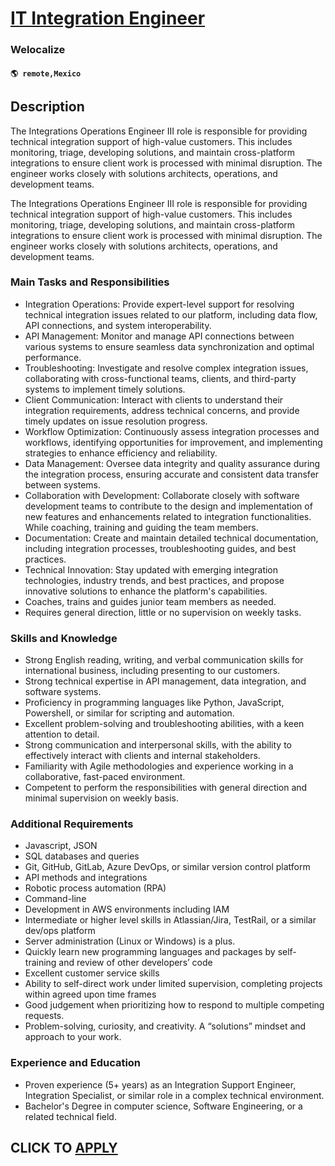 # [IT Integration Engineer](https://www.remotewlb.com/apply/it-integration-engineer)  
### Welocalize  
#### `🌎 remote,Mexico`  

## Description

The Integrations Operations Engineer III role is responsible for providing technical integration support of high-value customers. This includes monitoring, triage, developing solutions, and maintain cross-platform integrations to ensure client work is processed with minimal disruption. The engineer works closely with solutions architects, operations, and development teams.

  

The Integrations Operations Engineer III role is responsible for providing technical integration support of high-value customers. This includes monitoring, triage, developing solutions, and maintain cross-platform integrations to ensure client work is processed with minimal disruption. The engineer works closely with solutions architects, operations, and development teams.

  

### Main Tasks and Responsibilities

* Integration Operations: Provide expert-level support for resolving technical integration issues related to our platform, including data flow, API connections, and system interoperability. 
* API Management: Monitor and manage API connections between various systems to ensure seamless data synchronization and optimal performance. 
* Troubleshooting: Investigate and resolve complex integration issues, collaborating with cross-functional teams, clients, and third-party systems to implement timely solutions. 
* Client Communication: Interact with clients to understand their integration requirements, address technical concerns, and provide timely updates on issue resolution progress. 
* Workflow Optimization: Continuously assess integration processes and workflows, identifying opportunities for improvement, and implementing strategies to enhance efficiency and reliability. 
* Data Management: Oversee data integrity and quality assurance during the integration process, ensuring accurate and consistent data transfer between systems. 
* Collaboration with Development: Collaborate closely with software development teams to contribute to the design and implementation of new features and enhancements related to integration functionalities. While coaching, training and guiding the team members.
* Documentation: Create and maintain detailed technical documentation, including integration processes, troubleshooting guides, and best practices. 
* Technical Innovation: Stay updated with emerging integration technologies, industry trends, and best practices, and propose innovative solutions to enhance the platform's capabilities. 
* Coaches, trains and guides junior team members as needed.
* Requires general direction, little or no supervision on weekly tasks.

  

### Skills and Knowledge

* Strong English reading, writing, and verbal communication skills for international business, including presenting to our customers. 
* Strong technical expertise in API management, data integration, and software systems. 
* Proficiency in programming languages like Python, JavaScript, Powershell, or similar for scripting and automation. 
* Excellent problem-solving and troubleshooting abilities, with a keen attention to detail. 
* Strong communication and interpersonal skills, with the ability to effectively interact with clients and internal stakeholders. 
* Familiarity with Agile methodologies and experience working in a collaborative, fast-paced environment. 
* Competent to perform the responsibilities with general direction and minimal supervision on weekly basis.

  

  

### Additional Requirements

* Javascript, JSON
* SQL databases and queries 
* Git, GitHub, GitLab, Azure DevOps, or similar version control platform 
* API methods and integrations 
* Robotic process automation (RPA) 
* Command-line 
* Development in AWS environments including IAM 
* Intermediate or higher level skills in Atlassian/Jira, TestRail, or a similar dev/ops platform 
* Server administration (Linux or Windows) is a plus. 
* Quickly learn new programming languages and packages by self-training and review of other developers’ code 
* Excellent customer service skills 
* Ability to self-direct work under limited supervision, completing projects within agreed upon time frames 
* Good judgement when prioritizing how to respond to multiple competing requests. 
* Problem-solving, curiosity, and creativity. A “solutions” mindset and approach to your work. 

  

### Experience and Education

* Proven experience (5+ years) as an Integration Support Engineer, Integration Specialist, or similar role in a complex technical environment.
* Bachelor's Degree in computer science, Software Engineering, or a related technical field. 

  

  
## CLICK TO [APPLY](https://www.remotewlb.com/apply/it-integration-engineer)

